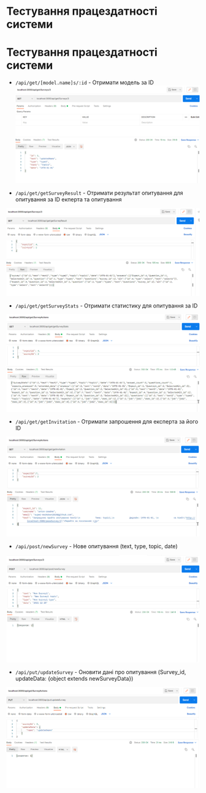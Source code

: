 # Тестування працездатності системи


# Тестування працездатності системи
- `/api/get/[model.name]s/:id` - Отримати модель за ID
![](./getSurvey.png)

- `/api/get/getSurveyResult` - Отримати результат опитування для опитування за ID екперта та опитування

![](./getResult.png)

- `/api/get/getSurveyStats` - Отримати статистику для опитування за ID

![](./Stats.png)

- `/api/get/getInvitation` - Отримати запрошення для експерта за його ID

![](./Invitation.png)

- `/api/post/newSurvey` - Нове опитування (text, type, topic, date)

![](./postSurvey.png)

- `/api/put/updateSurvey` - Оновити дані про опитування (Survey_id, updateData: {object extends newSurveyData})

![](./putSurvey.png)
